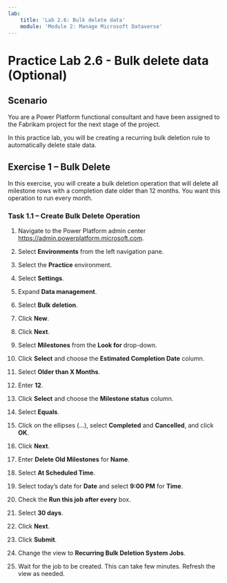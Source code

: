 ```yaml
---
lab:
    title: 'Lab 2.6: Bulk delete data'
    module: 'Module 2: Manage Microsoft Dataverse'
---
```


# Practice Lab 2.6 - Bulk delete data (Optional)

## Scenario

You are a Power Platform functional consultant and have been assigned to the Fabrikam project for the next stage of the project.

In this practice lab, you will be creating a recurring bulk deletion rule to automatically delete stale data.

## Exercise 1 – Bulk Delete

In this exercise, you will create a bulk deletion operation that will delete all milestone rows with a completion date older than 12 months. You want this operation to run every month.

### Task 1.1 – Create Bulk Delete Operation

1. Navigate to the Power Platform admin center <https://admin.powerplatform.microsoft.com>.

1. Select **Environments** from the left navigation pane.

1. Select the **Practice** environment.

1. Select **Settings**.

1. Expand **Data management**.

1. Select **Bulk deletion**.

1. Click **New**.

1. Click **Next**.

1. Select **Milestones** from the **Look for** drop-down.

1. Click **Select** and choose the **Estimated Completion Date** column.

1. Select **Older than X Months**.

1. Enter **12**.

1. Click **Select** and choose the **Milestone status** column.

1. Select **Equals**.

1. Click on the ellipses (...), select **Completed** and **Cancelled**, and click **OK**.

1. Click **Next**.

1. Enter **Delete Old Milestones** for **Name**.

1. Select **At Scheduled Time**.

1. Select today’s date for **Date** and select **9:00 PM** for **Time**.

1. Check the **Run this job after every** box.

1. Select **30 days**.

1. Click **Next**.

1. Click **Submit**.

1. Change the view to **Recurring Bulk Deletion System Jobs**.

1. Wait for the job to be created. This can take few minutes. Refresh the view as needed.
